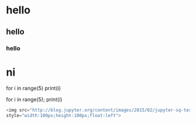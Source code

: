 
# hello
## hello 
### hello

# ni

for i in range(5)
print(i)

for i in range(5);
print(i)


```python
<img src="http://blog.jupyter.org/content/images/2015/02/jupyter-sq-text.png"
style="width:100px;height:100px;float:left">
```
